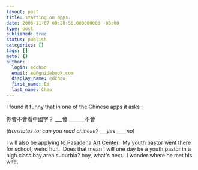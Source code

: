 ```yaml
---
layout: post
title: starting on apps.
date: 2006-11-07 09:20:50.000000000 -08:00
type: post
published: true
status: publish
categories: []
tags: []
meta: {}
author:
  login: edchao
  email: ed@guidebook.com
  display_name: edchao
  first_name: Ed
  last_name: Chao
---
```

<p>I found it funny that in one of the Chinese apps it asks :</p>
<p>你會不會看中國字？ ___會 ＿＿＿不會</p>
<p><em>(translates to: can you read chinese? ___yes ____no) </em></p>
<p>I will also be applying to <a href="http://www.artcenter.edu/" title="Art Center Pasadena">Pasadena Art Center</a>.  My youth pastor went there for school, weird huh.  Does that mean I will one day be a youth pastor in a high class bay area suburbia? boy, what's next.  I wonder where he met his wife.</p>
